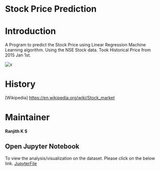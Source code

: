 # Stock Price Prediction


# Introduction
A Program to predict the Stock Price using Linear Regression Machine Learning algorithm. Using the NSE Stock data. Took Historical Price from 2015 Jan 1st.

![x](https://www.google.com/url?sa=i&source=images&cd=&ved=2ahUKEwilpPjp-5PmAhViyzgGHRvjCMkQjRx6BAgBEAQ&url=https%3A%2F%2Ftowardsdatascience.com%2Fstock-prediction-using-twitter-e432b35e14bd&psig=AOvVaw1pxt9Ual3rclh_yey1RSmt&ust=1575273112693704)

# History
[Wikipedia] https://en.wikipedia.org/wiki/Stock_market

# Maintainer
#### Ranjith K S

## Open Jupyter Notebook
To view the analysis/visualization on the dataset. Please click on the below link.
[JupyterFile](https://nbviewer.jupyter.org/github/ksranjith786/python/blob/master/MachineLearning/StockPrediction/StockPriceHistory.ipynb)


